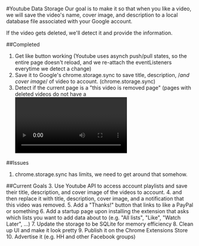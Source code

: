 #Youtube Data Storage
Our goal is to make it so that when you like a video, we will save the video's name, cover image, and description to a local database file associated with your Google account.

If the video gets deleted, we'll detect it and provide the information.

##Completed
1. Get like button working (Youtube uses asynch push/pull states, so the entire page doesn't reload, and we re-attach the eventListeners everytime we detect a change)
2. Save it to Google's chrome.storage.sync to save title, description, /*and cover image*/ of video to account. (chrome.storage.sync)
3. Detect if the current page is a "this video is removed page" (pages with deleted videos do not have a <video> tag)

##Issues
1. chrome.storage.sync has limits, we need to get around that somehow.

##Current Goals
3. Use Youtube API to access account playlists and save their title, description, and cover image of the videos to account.
4. and then replace it with title, description, cover image, and a notification that this video was removed. 
5. Add a "Thanks!" button that links to like a PayPal or something
6. Add a startup page upon installing the extension that asks which lists you want to add data about to (e.g. "All lists", "Like", "Watch Later", ...)
7. Update the storage to be SQLite for memory efficiency
8. Clean up UI and make it look pretty
9. Publish it on the Chrome Extensions Store
10. Advertise it (e.g. HH and other Facebook groups)